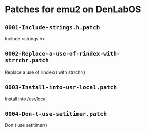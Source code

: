 # Patches for emu2 on DenLabOS

## `0001-Include-strings.h.patch`

Include <strings.h>


## `0002-Replace-a-use-of-rindex-with-strrchr.patch`

Replace a use of rindex() with strrchr()


## `0003-Install-into-usr-local.patch`

Install into /usr/local


## `0004-Don-t-use-setitimer.patch`

Don't use setitimer()


